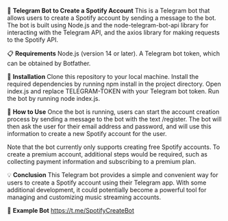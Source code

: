 🤖 **Telegram Bot to Create a Spotify Account**
This is a Telegram bot that allows users to create a Spotify account by sending a message to the bot. The bot is built using Node.js and the node-telegram-bot-api library for interacting with the Telegram API, and the axios library for making requests to the Spotify API.

📋 **Requirements**
Node.js (version 14 or later).
A Telegram bot token, which can be obtained by Botfather.

🚀 **Installation**
Clone this repository to your local machine.
Install the required dependencies by running npm install in the project directory.
Open index.js and replace TELEGRAM-TOKEN with your Telegram bot token.
Run the bot by running node index.js.

💬 **How to Use**
Once the bot is running, users can start the account creation process by sending a message to the bot with the text /register. The bot will then ask the user for their email address and password, and will use this information to create a new Spotify account for the user.

Note that the bot currently only supports creating free Spotify accounts. To create a premium account, additional steps would be required, such as collecting payment information and subscribing to a premium plan.

💡 **Conclusion**
This Telegram bot provides a simple and convenient way for users to create a Spotify account using their Telegram app. With some additional development, it could potentially become a powerful tool for managing and customizing music streaming accounts.

🤖 **Example Bot**
https://t.me/SpotifyCreateBot
